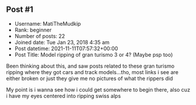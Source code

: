 ## Post #1
- Username: MatiTheMudkip
- Rank: beginner
- Number of posts: 22
- Joined date: Tue Jan 23, 2018 4:35 am
- Post datetime: 2021-11-11T07:57:32+00:00
- Post Title: Model ripping of gran turismo 3 or 4? (Maybe psp too)

Been thinking about this, and saw posts related to these gran turismo ripping where they got cars and track models...tho, most links i see are either broken or just they give me no pictures of what the rippers did


My point is i wanna see how i could get somewhere to begin there, also cuz i have my eyes centered into ripping swiss alps
